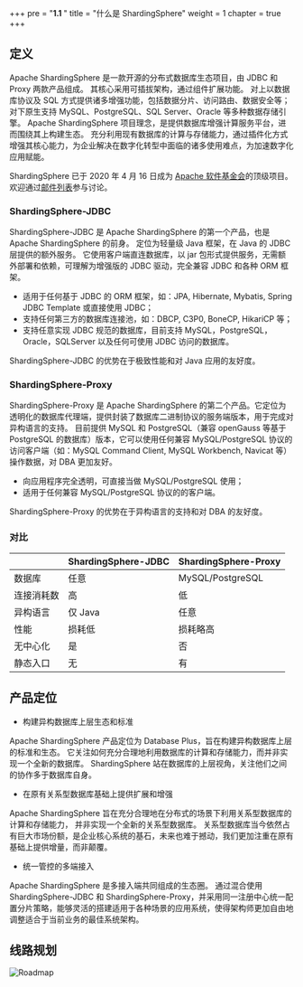 +++
pre = "<b>1.1 </b>"
title = "什么是 ShardingSphere"
weight = 1
chapter = true
+++

## 定义

Apache ShardingSphere 是一款开源的分布式数据库生态项目，由 JDBC 和 Proxy 两款产品组成。
其核心采用可插拔架构，通过组件扩展功能。
对上以数据库协议及 SQL 方式提供诸多增强功能，包括数据分片、访问路由、数据安全等；对下原生支持 MySQL、PostgreSQL、SQL Server、Oracle 等多种数据存储引擎。 
Apache ShardingSphere 项目理念，是提供数据库增强计算服务平台，进而围绕其上构建生态。
充分利用现有数据库的计算与存储能力，通过插件化方式增强其核心能力，为企业解决在数字化转型中面临的诸多使用难点，为加速数字化应用赋能。

ShardingSphere 已于 2020 年 4 月 16 日成为 [Apache 软件基金会](https://apache.org/index.html#projects-list)的顶级项目。
欢迎通过[邮件列表](mailto:dev@shardingsphere.apache.org)参与讨论。

### ShardingSphere-JDBC

ShardingSphere-JDBC 是 Apache ShardingSphere 的第一个产品，也是 Apache ShardingSphere 的前身。
定位为轻量级 Java 框架，在 Java 的 JDBC 层提供的额外服务。
它使用客户端直连数据库，以 jar 包形式提供服务，无需额外部署和依赖，可理解为增强版的 JDBC 驱动，完全兼容 JDBC 和各种 ORM 框架。

- 适用于任何基于 JDBC 的 ORM 框架，如：JPA, Hibernate, Mybatis, Spring JDBC Template 或直接使用 JDBC；
- 支持任何第三方的数据库连接池，如：DBCP, C3P0, BoneCP, HikariCP 等；
- 支持任意实现 JDBC 规范的数据库，目前支持 MySQL，PostgreSQL，Oracle，SQLServer 以及任何可使用 JDBC 访问的数据库。

ShardingSphere-JDBC 的优势在于极致性能和对 Java 应用的友好度。

### ShardingSphere-Proxy

ShardingSphere-Proxy 是 Apache ShardingSphere 的第二个产品。它定位为透明化的数据库代理端，提供封装了数据库二进制协议的服务端版本，用于完成对异构语言的支持。
目前提供 MySQL 和 PostgreSQL（兼容 openGauss 等基于 PostgreSQL 的数据库）版本，它可以使用任何兼容 MySQL/PostgreSQL 协议的访问客户端（如：MySQL Command Client, MySQL Workbench, Navicat 等）操作数据，对 DBA 更加友好。

- 向应用程序完全透明，可直接当做 MySQL/PostgreSQL 使用；
- 适用于任何兼容 MySQL/PostgreSQL 协议的的客户端。

ShardingSphere-Proxy 的优势在于异构语言的支持和对 DBA 的友好度。

### 对比

|           | ShardingSphere-JDBC | ShardingSphere-Proxy |
| --------- | ------------------- | -------------------- |
| 数据库     | 任意                 | MySQL/PostgreSQL     |
| 连接消耗数  | 高                  | 低                    |
| 异构语言   | 仅 Java              | 任意                  |
| 性能      | 损耗低                | 损耗略高               |
| 无中心化   | 是                   | 否                    |
| 静态入口   | 无                   | 有                    |

## 产品定位

* 构建异构数据库上层生态和标准

Apache ShardingSphere 产品定位为 Database Plus，旨在构建异构数据库上层的标准和生态。
它关注如何充分合理地利用数据库的计算和存储能力，而并非实现一个全新的数据库。
ShardingSphere 站在数据库的上层视角，关注他们之间的协作多于数据库自身。

* 在原有关系型数据库基础上提供扩展和增强

Apache ShardingSphere 旨在充分合理地在分布式的场景下利用关系型数据库的计算和存储能力， 并非实现一个全新的关系型数据库。
关系型数据库当今依然占有巨大市场份额，是企业核心系统的基石，未来也难于撼动，我们更加注重在原有基础上提供增量，而非颠覆。

* 统一管控的多端接入

Apache ShardingSphere 是多接入端共同组成的生态圈。 
通过混合使用 ShardingSphere-JDBC 和 ShardingSphere-Proxy，并采用同一注册中心统一配置分片策略，能够灵活的搭建适用于各种场景的应用系统，使得架构师更加自由地调整适合于当前业务的最佳系统架构。

## 线路规划

![Roadmap](https://shardingsphere.apache.org/document/current/img/roadmap_v2.png)
